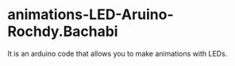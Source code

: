 # animations-LED-Aruino-Rochdy.Bachabi
It is an arduino code that allows you to make animations with LEDs.

